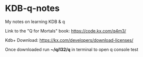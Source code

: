 # KDB-q-notes
My notes on learning KDB &amp; q

Link to the  "Q for Mortals" book: https://code.kx.com/q4m3/

Kdb+ Download: https://kx.com/developers/download-licenses/


Once downloaded run **~/q/l32/q** in terminal to open q console
test